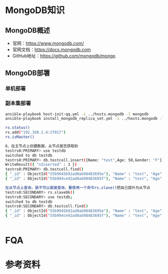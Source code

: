 # MongoDB知识
## MongoDB概述
- 官网：https://www.mongodb.com/
- 官网文档：https://docs.mongodb.com
- GitHub地址：https://github.com/mongodb/mongo

## MongoDB部署
### 单机部署
### 副本集部署
``` bash
ansible-playbook host-init-qq.yml -i ../hosts.mongodb -l mongodb
ansible-playbook install_mongodb_replica_set.yml -i ../hosts.mongodb -l mongodb

rs.status()
rs.add("192.168.1.4:27017")
rs.isMaster()

6、在主节点上创建数据，从节点是否获取到
testrs0:PRIMARY> use testdb
switched to db testdb 
testrs0:PRIMARY> db.testcoll.insert({Name: "test",Age: 50,Gender: "F"})
WriteResult({ "nInserted" : 1 })
testrs0:PRIMARY> db.testcoll.find()
{ "_id" : ObjectId("55b9945b92ad0ab98483695e"), "Name" : "test", "Age" : 60, "Gender" : "F" }
{ "_id" : ObjectId("55b994ce92ad0ab98483695f"), "Name" : "test", "Age" : 50, "Gender" : "F" }

在从节点上查询，是不可以直接查询，要使用一个命令rs.slave()把自己提升为从节点
testrs0:SECONDARY> rs.slaveOk()
testrs0:SECONDARY> use testdb;
switched to db testdb
testrs0:SECONDARY> db.testcoll.find()
{ "_id" : ObjectId("55b9945b92ad0ab98483695e"), "Name" : "test", "Age" : 60, "Gender" : "F" }
{ "_id" : ObjectId("55b994ce92ad0ab98483695f"), "Name" : "test", "Age" : 50, "Gender" : "F" }
 
```
# FQA
# 参考资料 
